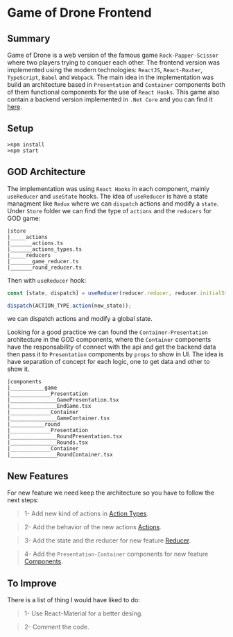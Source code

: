 # Game of Drone Frontend

## Summary

Game of Drone is a web version of the famous game `Rock-Papper-Scissor` where two players trying to conquer each other. The frontend version was implemented using the modern technologies: `ReactJS`, `React-Router`, `TypeScript`, `Babel` and `Webpack`. The main idea in the implementation was build an architecture based in ```Presentation``` and ```Container``` components both of them functional components for the use of `React Hooks`. This game also contain a  backend version implemented in `.Net Core` and you can find it [here](https://github.com/abelpenton/GOD-backend.git).

## Setup

```console
>npm install
>npm start
```
## GOD Architecture
The implementation was using `React Hooks` in each component, mainly `useReducer` and `useState` hooks. The idea of `useReducer` is have a state managment like `Redux` where we can `dispatch` actions and modify a `state`. Under `Store` folder we can find the type of `actions` and the `reducers` for GOD game:

```
|store
|_____actions
|_______actions.ts
|_______actions_types.ts
|_____reducers
|_______game_reducer.ts
|_______round_reducer.ts
```
Then with `useReducer` hook:
```javascript
const [state, dispatch] = useReducer(reducer.reducer, reducer.initialState);

dispatch(ACTION_TYPE.action(new_state));
```

we can dispatch actions and modify a global state.

Looking for a good practice we can found the `Container-Presentation` architecture in the GOD components, where the `Container` components have the responsability of connect with the api and get the backend data then pass it to `Presentation` components by `props` to show in UI. The idea is have separation of concept for each logic, one to get data and other to show it.

```
|components
|___________game
|_____________Presentation
|_______________GamePresentation.tsx
|_______________EndGame.tsx
|_____________Container
|_______________GameContainer.tsx
|___________round
|_____________Presentation
|_______________RoundPresentation.tsx
|_______________Rounds.tsx
|_____________Container
|_______________RoundContainer.tsx
```

## New Features
For new feature we need keep the architecture so you have to follow the next steps:


>1- Add new kind of actions in [Action Types](`/src/store/actions/action_types.ts`).

>2- Add the behavior of the new actions [Actions](`/src/store/actions/actions.ts`).

>3- Add the state and the reducer for new feature [Reducer](`/src/store/reducers/`).

>4- Add the `Presentation-Container` components for new feature [Components](`/src/components`).


## To Improve
There is a list of thing I would have liked to do:

>1- Use React-Material for a better desing.

>2- Comment the code.
